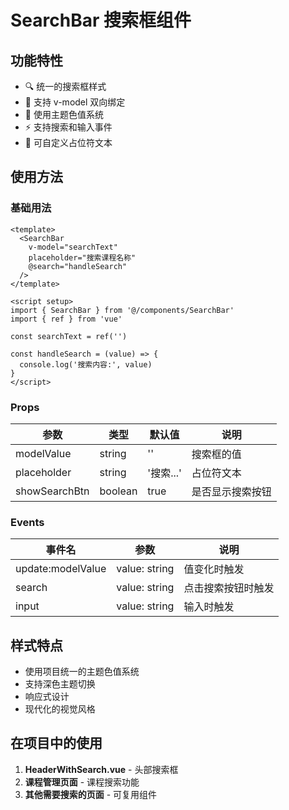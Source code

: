 # SearchBar 搜索框组件

## 功能特性

- 🔍 统一的搜索框样式
- 📱 支持 v-model 双向绑定
- 🎨 使用主题色值系统
- ⚡ 支持搜索和输入事件
- 🎯 可自定义占位符文本

## 使用方法

### 基础用法

```vue
<template>
  <SearchBar
    v-model="searchText"
    placeholder="搜索课程名称"
    @search="handleSearch"
  />
</template>

<script setup>
import { SearchBar } from '@/components/SearchBar'
import { ref } from 'vue'

const searchText = ref('')

const handleSearch = (value) => {
  console.log('搜索内容:', value)
}
</script>
```

### Props

| 参数 | 类型 | 默认值 | 说明 |
|------|------|--------|------|
| modelValue | string | '' | 搜索框的值 |
| placeholder | string | '搜索...' | 占位符文本 |
| showSearchBtn | boolean | true | 是否显示搜索按钮 |

### Events

| 事件名 | 参数 | 说明 |
|--------|------|------|
| update:modelValue | value: string | 值变化时触发 |
| search | value: string | 点击搜索按钮时触发 |
| input | value: string | 输入时触发 |

## 样式特点

- 使用项目统一的主题色值系统
- 支持深色主题切换
- 响应式设计
- 现代化的视觉风格

## 在项目中的使用

1. **HeaderWithSearch.vue** - 头部搜索框
2. **课程管理页面** - 课程搜索功能
3. **其他需要搜索的页面** - 可复用组件 